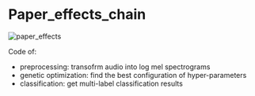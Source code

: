 
# Paper_effects_chain

![paper_effects](https://user-images.githubusercontent.com/61735529/232543661-e4938fa6-b574-4799-97c3-b3639ec8aacb.png)


Code of:
- preprocessing: transofrm audio into log mel spectrograms
- genetic optimization: find the best configuration of hyper-parameters
- classification: get multi-label classification results
